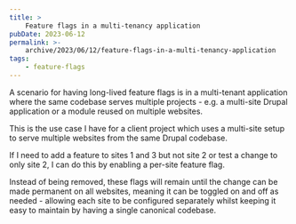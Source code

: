 ```yaml
---
title: >
    Feature flags in a multi-tenancy application
pubDate: 2023-06-12
permalink: >-
    archive/2023/06/12/feature-flags-in-a-multi-tenancy-application
tags:
    - feature-flags
---
```


A scenario for having long-lived feature flags is in a multi-tenant application where the same codebase serves multiple projects - e.g. a multi-site Drupal application or a module reused on multiple websites.

This is the use case I have for a client project which uses a multi-site setup to serve multiple websites from the same Drupal codebase.

If I need to add a feature to sites 1 and 3 but not site 2 or test a change to only site 2, I can do this by enabling a per-site feature flag.

Instead of being removed, these flags will remain until the change can be made permanent on all websites, meaning it can be toggled on and off as needed - allowing each site to be configured separately whilst keeping it easy to maintain by having a single canonical codebase.
